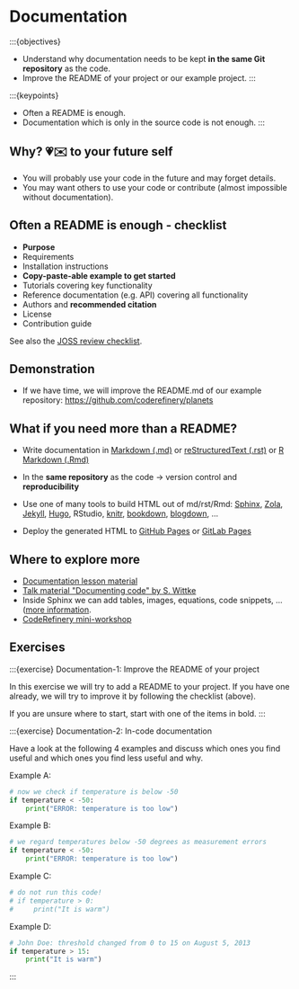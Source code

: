 # Documentation

:::{objectives}
- Understand why documentation needs to be kept
  **in the same Git repository** as the code.
- Improve the README of your project or our example project.
:::

:::{keypoints}
- Often a README is enough.
- Documentation which is only in the source code is not enough.
:::


## Why? &#128151;&#9993;&#65039; to your future self

- You will probably use your code in the future and may forget details.
- You may want others to use your code or contribute
  (almost impossible without documentation).


## Often a README is enough - checklist

- **Purpose**
- Requirements
- Installation instructions
- **Copy-paste-able example to get started**
- Tutorials covering key functionality
- Reference documentation (e.g. API) covering all functionality
- Authors and **recommended citation**
- License
- Contribution guide

See also the
[JOSS review checklist](https://joss.readthedocs.io/en/latest/review_checklist.html).


## Demonstration

- If we have time, we will improve the README.md of our example repository:
  <https://github.com/coderefinery/planets>


## What if you need more than a README?

- Write documentation in
  [Markdown (.md)](https://en.wikipedia.org/wiki/Markdown)
  or
  [reStructuredText (.rst)](https://en.wikipedia.org/wiki/ReStructuredText)
  or
  [R Markdown (.Rmd)](https://rmarkdown.rstudio.com/)

- In the **same repository** as the code -> version control and **reproducibility**

- Use one of many tools to build HTML out of md/rst/Rmd:
  [Sphinx](https://sphinx-doc.org),
  [Zola](https://www.getzola.org/), [Jekyll](https://jekyllrb.com/),
  [Hugo](https://gohugo.io/), RStudio, [knitr](https://yihui.org/knitr/),
  [bookdown](https://bookdown.org/),
  [blogdown](https://bookdown.org/yihui/blogdown/), ...

- Deploy the generated HTML to [GitHub Pages](https://pages.github.com/) or
  [GitLab Pages](https://docs.gitlab.com/ee/user/project/pages/)


## Where to explore more

- [Documentation lesson material](https://coderefinery.github.io/documentation/)
- [Talk material "Documenting code" by S. Wittke](https://github.com/samumantha/documentation_example)
- Inside Sphinx we can add tables, images, equations, code snippets, ... ([more information](https://coderefinery.github.io/documentation/sphinx/#exercise-adding-more-sphinx-content).
- [CodeRefinery mini-workshop](https://coderefinery.github.io/mini-workshop/)


## Exercises

:::{exercise} Documentation-1: Improve the README of your project

In this exercise we will try to add a README to your project. If you have one
already, we will try to improve it by following the checklist (above).

If you are unsure where to start, start with one of the items in bold.
:::

:::{exercise} Documentation-2: In-code documentation

Have a look at the following 4 examples and discuss which ones you find useful
and which ones you find less useful and why.

Example A:
```python
# now we check if temperature is below -50
if temperature < -50:
    print("ERROR: temperature is too low")
```

Example B:
```python
# we regard temperatures below -50 degrees as measurement errors
if temperature < -50:
    print("ERROR: temperature is too low")
```

Example C:
```python
# do not run this code!
# if temperature > 0:
#     print("It is warm")
```

Example D:
```python
# John Doe: threshold changed from 0 to 15 on August 5, 2013
if temperature > 15:
    print("It is warm")
```
:::
